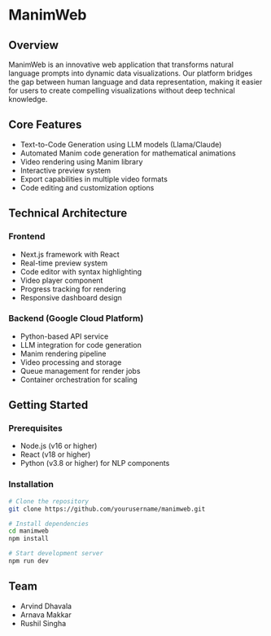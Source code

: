 # ManimWeb

## Overview
ManimWeb is an innovative web application that transforms natural language prompts into dynamic data visualizations. Our platform bridges the gap between human language and data representation, making it easier for users to create compelling visualizations without deep technical knowledge.

## Core Features
- Text-to-Code Generation using LLM models (Llama/Claude)
- Automated Manim code generation for mathematical animations
- Video rendering using Manim library
- Interactive preview system
- Export capabilities in multiple video formats
- Code editing and customization options

## Technical Architecture

### Frontend
- Next.js framework with React
- Real-time preview system
- Code editor with syntax highlighting
- Video player component
- Progress tracking for rendering
- Responsive dashboard design

### Backend (Google Cloud Platform)
- Python-based API service
- LLM integration for code generation
- Manim rendering pipeline
- Video processing and storage
- Queue management for render jobs
- Container orchestration for scaling

## Getting Started

### Prerequisites
- Node.js (v16 or higher)
- React (v18 or higher)
- Python (v3.8 or higher) for NLP components

### Installation
```bash
# Clone the repository
git clone https://github.com/yourusername/manimweb.git

# Install dependencies
cd manimweb
npm install

# Start development server
npm run dev
```

## Team
- Arvind Dhavala
- Arnava Makkar
- Rushil Singha

